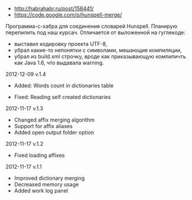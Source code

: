 ﻿* http://habrahabr.ru/post/158441/
* https://code.google.com/p/hunspell-merge/

Программа-с-хабра для соединения словарей Hunspell. Планирую перепилить под наш курсач. Отличается от выложенной на гуглекоде: 
* выставил кодировку проекта UTF-8, 
* убрал какие-то непонятки с символами, мешающие компиляции,
* убрал из build.xml строчку, вроде как приказывающую компиличть как Java 1.6, что выдавала warning.

2012-12-09 v.1.4
+ Added: Words count in dictionaries table
- Fixed: Reading self created dictionaries

2012-11-17 v.1.3
+ Changed affix merging algorithm
+ Support for affix aliases
+ Added open output folder option

2012-11-17 v.1.2
- Fixed loading affixes

2012-11-17 v.1.1
+ Improved dictionary merging
+ Decreased memory usage
+ Added work log panel